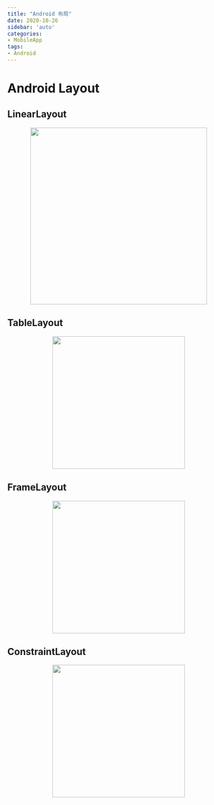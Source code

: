 ```yaml
---
title: "Android 布局"
date: 2020-10-26
sidebar: 'auto'
categories:
- MobileApp
tags:
- Android
---
```




 # Android Layout



## LinearLayout

<RecoDemo :collapse="true">
  <template slot="code- MainActivity.java">
    <<< @/docs/android/code/layout/linearlayout/MainActivity.java
  </template>
  <template slot="code- activity_main.xml">
    <<< @/docs/android/code/layout/linearlayout/activity_main.xml
  </template>
</RecoDemo>

<img src="https://my-blog-leo.oss-cn-chengdu.aliyuncs.com/linearlayout.png" width="400px" style="margin-left:50%; transform:translateX(-50%);"/>

## TableLayout

<RecoDemo :collapse="true">
  <template slot="code- MainActivity.java">
    <<< @/docs/android/code/layout/TableLayout/MainActivity.java
  </template>
  <template slot="code- activity_main.xml">
    <<< @/docs/android/code/layout/TableLayout/activity_main.xml
  </template>
</RecoDemo>

<img src="https://my-blog-leo.oss-cn-chengdu.aliyuncs.com/tablelayout.png" width="300px" style="margin-left:50%; transform:translateX(-50%);"/>

## FrameLayout

<RecoDemo :collapse="true">
  <template slot="code- MainActivity.java">
    <<< @/docs/android/code/layout/FrameLayout/MainActivity.java
  </template>
  <template slot="code- activity_main.xml">
    <<< @/docs/android/code/layout/FrameLayout/activity_main.xml
  </template>
</RecoDemo>

<img src="https://my-blog-leo.oss-cn-chengdu.aliyuncs.com/framelayout.gif" width="300px" style="margin-left:50%; transform:translateX(-50%);"/>

## ConstraintLayout

<RecoDemo :collapse="true">
<template slot="code- MainActivity.java">
  <<< @/docs/android/code/layout/ConstraintLayout/MainActivity.java
</template>
<template slot="code- activity_main.xml">
  <<< @/docs/android/code/layout/ConstraintLayout/activity_main.xml
</template>
</RecoDemo>

<img src="https://my-blog-leo.oss-cn-chengdu.aliyuncs.com/constraintlayout.png" width="300px" style="margin-left:50%; transform:translateX(-50%);"/>






